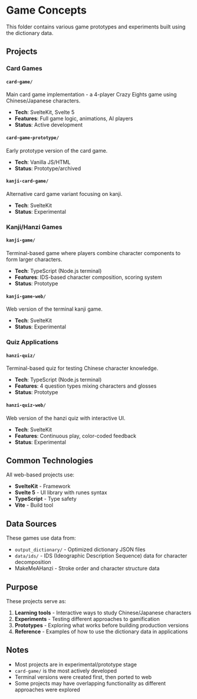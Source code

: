 # Game Concepts

This folder contains various game prototypes and experiments built using the dictionary data.

## Projects

### Card Games

#### `card-game/`
Main card game implementation - a 4-player Crazy Eights game using Chinese/Japanese characters.
- **Tech**: SvelteKit, Svelte 5
- **Features**: Full game logic, animations, AI players
- **Status**: Active development

#### `card-game-prototype/`
Early prototype version of the card game.
- **Tech**: Vanilla JS/HTML
- **Status**: Prototype/archived

#### `kanji-card-game/`
Alternative card game variant focusing on kanji.
- **Tech**: SvelteKit
- **Status**: Experimental

### Kanji/Hanzi Games

#### `kanji-game/`
Terminal-based game where players combine character components to form larger characters.
- **Tech**: TypeScript (Node.js terminal)
- **Features**: IDS-based character composition, scoring system
- **Status**: Prototype

#### `kanji-game-web/`
Web version of the terminal kanji game.
- **Tech**: SvelteKit
- **Status**: Experimental

### Quiz Applications

#### `hanzi-quiz/`
Terminal-based quiz for testing Chinese character knowledge.
- **Tech**: TypeScript (Node.js terminal)
- **Features**: 4 question types mixing characters and glosses
- **Status**: Prototype

#### `hanzi-quiz-web/`
Web version of the hanzi quiz with interactive UI.
- **Tech**: SvelteKit
- **Features**: Continuous play, color-coded feedback
- **Status**: Experimental

## Common Technologies

All web-based projects use:
- **SvelteKit** - Framework
- **Svelte 5** - UI library with runes syntax
- **TypeScript** - Type safety
- **Vite** - Build tool

## Data Sources

These games use data from:
- `output_dictionary/` - Optimized dictionary JSON files
- `data/ids/` - IDS (Ideographic Description Sequence) data for character decomposition
- MakeMeAHanzi - Stroke order and character structure data

## Purpose

These projects serve as:
1. **Learning tools** - Interactive ways to study Chinese/Japanese characters
2. **Experiments** - Testing different approaches to gamification
3. **Prototypes** - Exploring what works before building production versions
4. **Reference** - Examples of how to use the dictionary data in applications

## Notes

- Most projects are in experimental/prototype stage
- `card-game/` is the most actively developed
- Terminal versions were created first, then ported to web
- Some projects may have overlapping functionality as different approaches were explored

